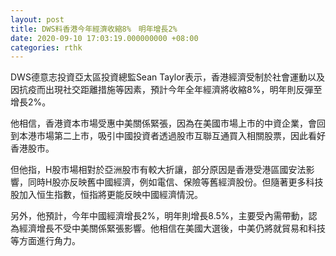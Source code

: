 ```yaml
---
layout: post
title: DWS料香港今年經濟收縮8%　明年增長2%
date: 2020-09-10 17:03:19.000000000 +08:00
categories: rthk
---
```


DWS德意志投資亞太區投資總監Sean Taylor表示，香港經濟受制於社會運動以及因抗疫而出現社交距離措施等因素，預計今年全年經濟將收縮8%，明年則反彈至增長2%。

他相信，香港資本市場受惠中美關係緊張，因為在美國市場上市的中資企業，會回到本港市場第二上市，吸引中國投資者透過股市互聯互通買入相關股票，因此看好香港股市。

但他指，H股市場相對於亞洲股市有較大折讓，部分原因是香港受港區國安法影響，同時H股亦反映舊中國經濟，例如電信、保險等舊經濟股份。但隨著更多科技股加入恒生指數，恒指將更能反映中國經濟情況。

另外，他預計，今年中國經濟增長2%，明年則增長8.5%，主要受內需帶動，認為經濟增長不受中美關係緊張影響。他相信在美國大選後，中美仍將就貿易和科技等方面進行角力。
